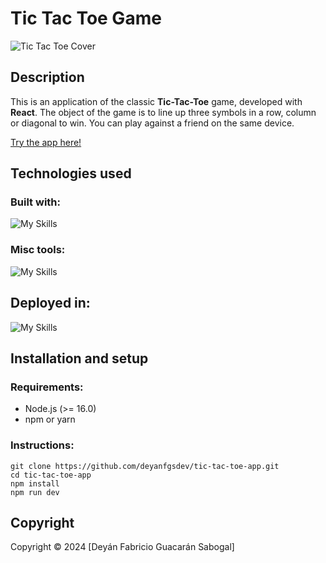 # Tic Tac Toe Game

<img src="https://i.ibb.co/bWCg9jz/tic-tac-toe-cover.jpg" alt="Tic Tac Toe Cover" title="Tic Tac Toe Game" />

## Description

This is an application of the classic **Tic-Tac-Toe** game, developed with **React**. The object of the game is to line up three symbols in a row, column or diagonal to win.
You can play against a friend on the same device.

[Try the app here!](https://tic-tac-toe-app-iota.vercel.app/)

## Technologies used

### Built with:

![My Skills](https://skillicons.dev/icons?i=react,vite,js,html,sass)

### Misc tools:

![My Skills](https://skillicons.dev/icons?i=figma)

## Deployed in:

![My Skills](https://skillicons.dev/icons?i=vercel)

## Installation and setup

### Requirements:

- Node.js (>= 16.0)
- npm or yarn

### Instructions:

```
git clone https://github.com/deyanfgsdev/tic-tac-toe-app.git
cd tic-tac-toe-app
npm install
npm run dev
```

## Copyright

Copyright © 2024 [Deyán Fabricio Guacarán Sabogal]
